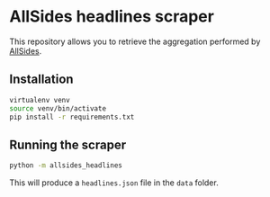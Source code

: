 # AllSides headlines scraper

This repository allows you to retrieve the aggregation performed by [AllSides](https://www.allsides.com/story/admin).

## Installation

```bash
virtualenv venv
source venv/bin/activate
pip install -r requirements.txt
```

## Running the scraper

```bash
python -m allsides_headlines
```

This will produce a `headlines.json` file in the `data` folder.
